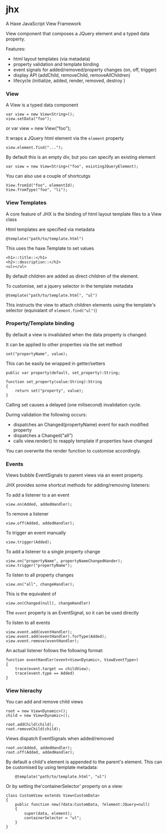 jhx
===

A Haxe JavaScript View Framework

View component that composes a JQuery element and a typed data property.

Features:

* html layout templates (via metadata)
* property validation and template binding
* event signals for added/removed/property changes (on, off, trigger)
* display API (addChild, removeChild, removeAllChildren)
* lifecycle (initialize, added, render, removed, destroy )



### View

A View is a typed data component

	var view = new View<String>();
	view.setData("foo");

or
	var view = new View<String>("foo");

It wraps a JQuery html element via the `element` property

	view.element.find("...");

By default this is an empty div, but you can specify an existing element

	var view = new View<String>("foo", existingJQueryElement);

You can also use a couple of shortcutgs

	View.fromId("foo", elementId);
	View.fromType("foo", "li");


### View Templates

A core feature of JHX is the binding of html layout template files to a View class


Html templates are specified via metadata

	@template("path/to/template.html")


This uses the haxe.Template to set values

	<h1>::title::</h1>
	<h2>::description::</h2>
	<ul></ul>


By default children are added as direct children of the element.

To customise, set a jquery selector in the template metadata

	@template("path/to/template.html", "ul")

This instructs the view to attach children elements using the template's selector (equivalant of `element.find("ul")`)


### Property/Template binding

By default a view is invalidated when the data property is changed.

It can be applied to other properties via the set method

	set("propertyName", value);

This can be easily be wrapped in getter/setters

	public var property(default, set_property):String;

	function set_property(value:String):String
	{
		return set("property", value);
	}

Calling set causes a delayed (one milisecond) invalidation cycle.

During validation the following occurs:

- dispatches an Changed(propertyName) event for each modified property
- dispatches a Changed("all")
- calls view.render() to reapply template if properties have changed

You can overwrite the render function to customise accordingly.


### Events

Views bubble EventSignals to parent views via an event property.

JHX provides some shortcut methods for adding/removing listeners:

To add a listener to a an event

	view.on(Added, addedHandler);

To remove a listener

	view.off(Added, addedHandler);

To trigger an event manually

	view.trigger(Added);

To add a listener to a single property change

	view.on("propertyName", propertyNameChangedHander);
	view.trigger("propertyName");

To listen to all property changes

	view.on("all", changeHandler);

This is the equivalent of

	view.on(Changed(null), changeHandler)

The `event` property is an EventSignal, so it can be used directly

To listen to all events

	view.event.add(eventHandler);
	view.event.add(eventHandler).forType(Added);
	view.event.remove(eventHandler);


An actual listener follows the following format:

	function eventHandler(event<View<Dynamic>, ViewEventType>)
	{
		trace(event.target == childView);
		trace(event.type == Added)
	}


### View hierachy

You can add and remove child views

	root = new View<Dynamic>();
	child = new View<Dynamic>();

	root.addChild(child);
	root.removeChild(child);


Views dispatch EventSignals when added/removed

	root.on(Added, addedHandler);
	root.off(Added, addedHandler);

By default a child's element is appended to the parent's element. This can be customised by using template metadata:

		@template("path/to/template.html", "ul")

Or by setting the'containerSelector' property on a view:

	class CustomView extends View<CustomData>
	{
		public function new(?data:CustomData, ?element:JQuery=null)
		{
			super(data, element);
			containerSelector = "ul";
		}
	}

